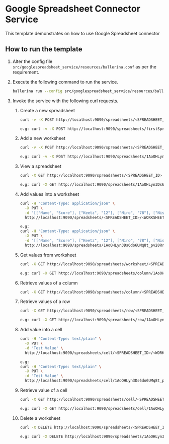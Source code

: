 # Google Spreadsheet Connector Service

This template demonstrates on how to use Google Spreadsheet connector

## How to run the template

1. Alter the config file `src/googlespreadsheet_service/resources/ballerina.conf` as per the requirement.

2. Execute the following command to run the service.
    ```bash
    ballerina run --config src/googlespreadsheet_service/resources/ballerina.conf googlespreadsheet_service
    ```
3. Invoke the service with the following curl requests.
    1. Create a new spreadsheet
        ```bash
        curl -v -X POST http://localhost:9090/spreadsheets/<SPREADSHEET_NAME>

        e.g: curl -v -X POST http://localhost:9090/spreadsheets/firstSpreadsheet
        ```
    2. Add a new worksheet
        ```bash
        curl -v -X POST http://localhost:9090/spreadsheets/<SPREADSHEET_ID>/<WORKSHEET_NAME>

        e.g: curl -v -X POST http://localhost:9090/spreadsheets/1AoOHLyn3Ds6do6UMq8t_pv20RrRwNV4aoqQVI_Z5xKY/firstWorksheet
        ```
    3. View a spreadsheet
        ```bash
        curl -X GET http://localhost:9090/spreadsheets/<SPREADSHEET_ID>

        e.g: curl -X GET http://localhost:9090/spreadsheets/1AoOHLyn3Ds6do6UMq8t_pv20RrRwNV4aoqQVI_Z5xKY
        ```
    4. Add values into a worksheet
        ```bash
        curl -H "Content-Type: application/json" \
          -X PUT \
          -d '[["Name", "Score"], ["Keetz", "12"], ["Niro", "78"], ["Nisha", "98"], ["Kana", "86"]]' \
          http://localhost:9090/spreadsheets/<SPREADSHEET_ID>/<WORKSHEET_NAME>/<TOP_LEFT_CELL>/<BOTTOM_RIGHT_CELL>

        e.g:
        curl -H "Content-Type: application/json" \
          -X PUT \
          -d '[["Name", "Score"], ["Keetz", "12"], ["Niro", "78"], ["Nisha", "98"], ["Kana", "86"]]' \
          http://localhost:9090/spreadsheets/1AoOHLyn3Ds6do6UMq8t_pv20RrRwNV4aoqQVI_Z5xKY/firstWorksheet/A1/B5
        ```
    4. Get values from worksheet
        ```bash
        curl -X GET http://localhost:9090/spreadsheets/worksheet/<SPREADSHEET_ID>/<WORKSHEET_NAME>/<TOP_LEFT_CELL>/<BOTTOM_RIGHT_CELL>

        e.g: curl -X GET http://localhost:9090/spreadsheets/column/1AoOHLyn3Ds6do6UMq8t_pv20RrRwNV4aoqQVI_Z5xKY/firstWorksheet/B
        ```
    5. Retrieve values of a column
        ```bash
        curl -X GET http://localhost:9090/spreadsheets/column/<SPREADSHEET_ID>/<WORKSHEET_NAME>/<COLUMN_NAME>
        ```
    6. Retrieve values of a row
        ```bash
        curl -X GET http://localhost:9090/spreadsheets/row/<SPREADSHEET_ID>/<WORKSHEET_NAME>/<COLUMN_NAME>/<ROW_NAME>

        e.g: curl -X GET http://localhost:9090/spreadsheets/row/1AoOHLyn3Ds6do6UMq8t_pv20RrRwNV4aoqQVI_Z5xKY/firstWorksheet/2
        ```
    7. Add value into a cell
        ```bash
        curl -H "Content-Type: text/plain" \
          -X PUT \
          -d 'Test Value' \
          http://localhost:9090/spreadsheets/cell/<SPREADSHEET_ID>/<WORKSHEET_NAME>/<TOP_LEFT_CELL>/<BOTTOM_RIGHT_CELL>

        e.g:
        curl -H "Content-Type: text/plain" \
          -X PUT \
          -d 'Test Value' \
          http://localhost:9090/spreadsheets/cell/1AoOHLyn3Ds6do6UMq8t_pv20RrRwNV4aoqQVI_Z5xKY/firstWorksheet/C/2
        ```
    8. Retrieve value of a cell
         ```bash
        curl -X GET http://localhost:9090/spreadsheets/cell/<SPREADSHEET_ID>/<WORKSHEET_NAME>/<TOP_LEFT_CELL>/<BOTTOM_RIGHT_CELL>

        e.g: curl -X GET http://localhost:9090/spreadsheets/cell/1AoOHLyn3Ds6do6UMq8t_pv20RrRwNV4aoqQVI_Z5xKY/firstWorksheet/C/2
        ```
    9. Delete a worksheet
        ```bash
        curl -X DELETE http://localhost:9090/spreadsheets/<SPREADSHEET_ID>/<WORKSHEET_ID>

        e.g: curl -X DELETE http://localhost:9090/spreadsheets/1AoOHLyn3Ds6do6UMq8t_pv20RrRwNV4aoqQVI_Z5xKY/1636241809
        ```
